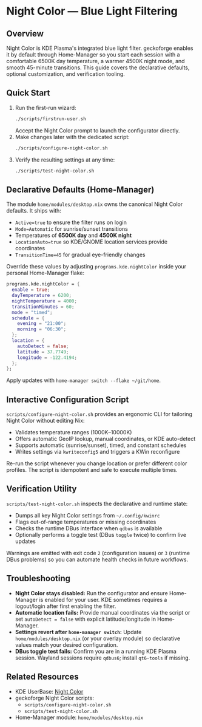 # Night Color — Blue Light Filtering

## Overview
Night Color is KDE Plasma's integrated blue light filter. geckoforge enables it
by default through Home-Manager so you start each session with a comfortable
6500K day temperature, a warmer 4500K night mode, and smooth 45-minute
transitions. This guide covers the declarative defaults, optional customization,
and verification tooling.

## Quick Start
1. Run the first-run wizard:
   ```bash
   ./scripts/firstrun-user.sh
   ```
   Accept the Night Color prompt to launch the configurator directly.
2. Make changes later with the dedicated script:
   ```bash
   ./scripts/configure-night-color.sh
   ```
3. Verify the resulting settings at any time:
   ```bash
   ./scripts/test-night-color.sh
   ```

## Declarative Defaults (Home-Manager)
The module `home/modules/desktop.nix` owns the canonical Night Color defaults. It
ships with:
- `Active=true` to ensure the filter runs on login
- `Mode=Automatic` for sunrise/sunset transitions
- Temperatures of **6500K day** and **4500K night**
- `LocationAuto=true` so KDE/GNOME location services provide coordinates
- `TransitionTime=45` for gradual eye-friendly changes

Override these values by adjusting `programs.kde.nightColor` inside your personal
Home-Manager flake:
```nix
programs.kde.nightColor = {
  enable = true;
  dayTemperature = 6200;
  nightTemperature = 4000;
  transitionMinutes = 60;
  mode = "timed";
  schedule = {
    evening = "21:00";
    morning = "06:30";
  };
  location = {
    autoDetect = false;
    latitude = 37.7749;
    longitude = -122.4194;
  };
};
```
Apply updates with `home-manager switch --flake ~/git/home`.

## Interactive Configuration Script
`scripts/configure-night-color.sh` provides an ergonomic CLI for tailoring Night
Color without editing Nix:
- Validates temperature ranges (1000K–10000K)
- Offers automatic GeoIP lookup, manual coordinates, or KDE auto-detect
- Supports automatic (sunrise/sunset), timed, and constant schedules
- Writes settings via `kwriteconfig5` and triggers a KWin reconfigure

Re-run the script whenever you change location or prefer different color
profiles. The script is idempotent and safe to execute multiple times.

## Verification Utility
`scripts/test-night-color.sh` inspects the declarative and runtime state:
- Dumps all key Night Color settings from `~/.config/kwinrc`
- Flags out-of-range temperatures or missing coordinates
- Checks the runtime DBus interface when `qdbus` is available
- Optionally performs a toggle test (DBus `toggle` twice) to confirm live updates

Warnings are emitted with exit code `2` (configuration issues) or `3` (runtime
DBus problems) so you can automate health checks in future workflows.

## Troubleshooting
- **Night Color stays disabled:** Run the configurator and ensure Home-Manager is
  enabled for your user. KDE sometimes requires a logout/login after first
  enabling the filter.
- **Automatic location fails:** Provide manual coordinates via the script or set
  `autoDetect = false` with explicit latitude/longitude in Home-Manager.
- **Settings revert after `home-manager switch`:** Update
  `home/modules/desktop.nix` (or your overlay module) so declarative values match
  your desired configuration.
- **DBus toggle test fails:** Confirm you are in a running KDE Plasma session.
  Wayland sessions require `qdbus6`; install `qt6-tools` if missing.

## Related Resources
- KDE UserBase: [Night Color](https://userbase.kde.org/Plasma/Night_Color)
- geckoforge Night Color scripts:
  - `scripts/configure-night-color.sh`
  - `scripts/test-night-color.sh`
- Home-Manager module: `home/modules/desktop.nix`
